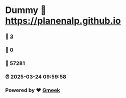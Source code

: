 # Dummy :link: https://planenalp.github.io 
### :page_facing_up: [3](https://planenalp.github.io/tag.html) 
### :speech_balloon: 0 
### :hibiscus: 57281 
### :alarm_clock: 2025-03-24 09:59:58 
### Powered by :heart: [Gmeek](https://github.com/Meekdai/Gmeek)
